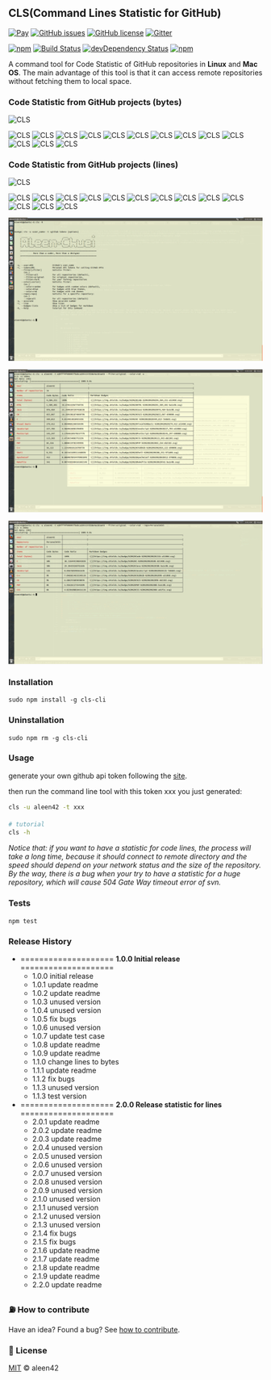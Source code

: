 ## CLS(Command Lines Statistic for GitHub)

[![Pay](https://img.shields.io/badge/%24-free-%23a10000.svg)](#) [![GitHub issues](https://img.shields.io/github/issues/aleen42/CLS.svg)](https://github.com/aleen42/CLS/issues) [![GitHub license](https://img.shields.io/badge/license-MIT-blue.svg)](https://raw.githubusercontent.com/aleen42/CLS/master/LICENSE) [![Gitter](https://badges.gitter.im/aleen42/CLS.svg)](https://gitter.im/aleen42/CLS?utm_source=badge&utm_medium=badge&utm_campaign=pr-badge) 

[![npm](https://img.shields.io/npm/v/cls-cli.svg)](https://www.npmjs.com/package/cls-cli) [![Build Status](https://travis-ci.org/aleen42/CLS.svg?branch=master)](https://travis-ci.org/aleen42/CLS) [![devDependency Status](https://david-dm.org/aleen42/CLS/dev-status.svg)](https://david-dm.org/aleen42/CLS#info=devDependencies) [![npm](https://img.shields.io/npm/dt/cls-cli.svg)](https://www.npmjs.com/package/cls-cli)

A command tool for Code Statistic of GitHub repositories in **Linux** and **Mac OS**. The main advantage of this tool is that it can access remote repositories without fetching them to local space.

### Code Statistic from GitHub projects (bytes)

![CLS](https://img.shields.io/badge/%20%20Code-%20%20%20%204,567,447-00666b.svg)

![CLS](https://img.shields.io/badge/%20%20HTML-%20%20%20%201,589,401-00666b.svg)
![CLS](https://img.shields.io/badge/%20%20Java-%20%20%20%20976,464-01939a.svg)
![CLS](https://img.shields.io/badge/%20%20C%23-%20%20%20%20655,067-076c70.svg)
![CLS](https://img.shields.io/badge/%20%20C-%20%20%20%20449,812-003d40.svg)
![CLS](https://img.shields.io/badge/%20%20Visual%20Basic-%20%20%20%20279,412-0a5f73.svg)
![CLS](https://img.shields.io/badge/%20%20JavaScript-%20%20%20%20210,906-017277.svg)
![CLS](https://img.shields.io/badge/%20%20PostScript-%20%20%20%20145,347-05575b.svg)
![CLS](https://img.shields.io/badge/%20%20CSS-%20%20%20%20113,363-1d8489.svg)
![CLS](https://img.shields.io/badge/%20%20PHP-%20%20%20%2082,556-003d40.svg)
![CLS](https://img.shields.io/badge/%20%20C%2B%2B-%20%20%20%2056,122-02888e.svg)
![CLS](https://img.shields.io/badge/%20%20Shell-%20%20%20%208,351-00595e.svg)
![CLS](https://img.shields.io/badge/%20%20ApacheConf-%20%20%20%20412-00666b.svg)
![CLS](https://img.shields.io/badge/%20%20Makefile-%20%20%20%20234-076c70.svg)

### Code Statistic from GitHub projects (lines)

![CLS](https://img.shields.io/badge/%20%20Code-%20%20%20%20136,068-a5240d.svg)

![CLS](https://img.shields.io/badge/%20%20HTML-%20%20%20%2039,393-821400.svg)
![CLS](https://img.shields.io/badge/%20%20Java-%20%20%20%2025,366-970808.svg)
![CLS](https://img.shields.io/badge/%20%20JavaScript-%20%20%20%2017,454-7e0603.svg)
![CLS](https://img.shields.io/badge/%20%20C%23-%20%20%20%2016,960-821400.svg)
![CLS](https://img.shields.io/badge/%20%20C-%20%20%20%2011,065-821400.svg)
![CLS](https://img.shields.io/badge/%20%20PostScript-%20%20%20%209,601-a5100d.svg)
![CLS](https://img.shields.io/badge/%20%20Visual%20Basic-%20%20%20%207,361-a5100d.svg)
![CLS](https://img.shields.io/badge/%20%20CSS-%20%20%20%204,136-a10000.svg)
![CLS](https://img.shields.io/badge/%20%20PHP-%20%20%20%202,349-821400.svg)
![CLS](https://img.shields.io/badge/%20%20C%2B%2B-%20%20%20%202,133-ba1c0b.svg)
![CLS](https://img.shields.io/badge/%20%20Shell-%20%20%20%20222-a5240d.svg)
![CLS](https://img.shields.io/badge/%20%20Makefile-%20%20%20%2015-ba1c0b.svg)
![CLS](https://img.shields.io/badge/%20%20ApacheConf-%20%20%20%2013-a5100d.svg)

![CLS](./cls1.png)

![CLS](./cls2.png)

![CLS](./cls3.png)

### Installation

	sudo npm install -g cls-cli

### Uninstallation

	sudo npm rm -g cls-cli

### Usage

generate your own github api token following the [site](https://github.com/blog/1509-personal-api-tokens).

then run the command line tool with this token xxx you just generated:

```bash
cls -u aleen42 -t xxx

# tutorial
cls -h
```

*Notice that: if you want to have a statistic for code lines, the process will take a long time, because it should connect to remote directory and the speed should depend on your network status and the size of the repository. By the way, there is a bug when your try to have a statistic for a huge repository, which will cause 504 Gate Way timeout error of svn.*

### Tests

    npm test

### Release History

* ==================== **1.0.0 Initial release** ====================
	* 1.0.0 initial release
	* 1.0.1 update readme
	* 1.0.2 update readme
	* 1.0.3 unused version
	* 1.0.4 unused version
	* 1.0.5 fix bugs
	* 1.0.6 unused version
	* 1.0.7 update test case
	* 1.0.8 update readme
	* 1.0.9 update readme
	* 1.1.0 change lines to bytes
	* 1.1.1 update readme
	* 1.1.2 fix bugs
	* 1.1.3 unused version
	* 1.1.3 test version
* ==================== **2.0.0 Release statistic for lines** ====================
	* 2.0.1 update readme
	* 2.0.2 update readme
	* 2.0.3 update readme
	* 2.0.4 unused version
	* 2.0.5 unused version
	* 2.0.6 unused version
	* 2.0.7 unused version
	* 2.0.8 unused version
	* 2.0.9 unused version
	* 2.1.0 unused version
	* 2.1.1 unused version
	* 2.1.2 unused version
	* 2.1.3 unused version
	* 2.1.4 fix bugs
	* 2.1.5 fix bugs
	* 2.1.6 update readme
	* 2.1.7 update readme
	* 2.1.8 update readme
	* 2.1.9 update readme
	* 2.2.0 update readme

### :fuelpump: How to contribute

Have an idea? Found a bug? See [how to contribute](https://aleen42.gitbooks.io/personalwiki/content/contribution.html).

### :scroll: License

[MIT](https://aleen42.gitbooks.io/personalwiki/content/MIT.html) © aleen42
